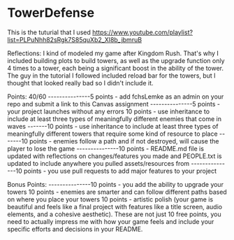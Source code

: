 # TowerDefense

This is the tuturial that I used https://www.youtube.com/playlist?list=PLPuNhh82sRgk7S85quXb2_XI8b_jbmruB

Reflections:
	I kind of modeled my game after Kingdom Rush. That's why I included building plots to build towers, as well as the upgrade function only 4 times to a tower, each being a significant boost in the ability of the tower.
	The guy in the tutorial I followed included reload bar for the towers, but I thought that looked really bad so I didn't include it.

Points:
40/60
---------------5 points - add fchsLemke as an admin on your repo and submit a link to this Canvas assignment
---------------5 points - your project launches without any errors
10 points - use inheritance to include at least three types of meaningfully different enemies that come in waves
-------10 points - use inheritance to include at least three types of meaningfully different towers that require some kind of resource to place
-------10 points - enemies follow a path and if not destroyed, will cause the player to lose the game
---------------10 points - README.md file is updated with reflections on changes/features you made and PEOPLE.txt is updated to include anywhere you pulled assets/resources from
---------------10 points - you use pull requests to add major features to your project

Bonus Points:
---------------10 points - you add the ability to upgrade your towers
10 points - enemies are smarter and can follow different paths based on where you place your towers
10 points - artistic polish (your game is beautiful and feels like a final project with features like a title screen, audio elements, and a cohesive aesthetic). These are not just 10 free points, you need to actually impress me with how your game feels and include your specific efforts and decisions in your README.
